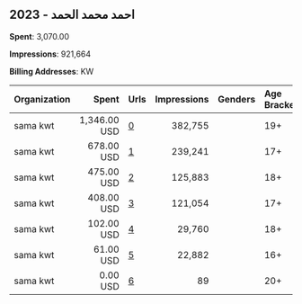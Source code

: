 ## 2023 - احمد محمد الحمد 
**Spent**: 3,070.00

**Impressions**: 921,664

**Billing Addresses**: KW

|Organization|Spent|Urls|Impressions|Genders|Age Brackets|Country Codes|
|:---|---:|:---|---:|:---|:---|:---|
|sama kwt|1,346.00 USD|[0](https://www.snap.com/political-ads/asset/e31c55bf71506d34b3d9a346446bbe8365f47e8d1eb7a6cc9612ed00e21ae483?mediaType=jpeg)|382,755||19+|kuwait|
|sama kwt|678.00 USD|[1](https://www.snap.com/political-ads/asset/657c9909e764cc404b1ffde65d88cff1597344fe96d53e9f48a06e975b90cf1d?mediaType=mp4)|239,241||17+|kuwait|
|sama kwt|475.00 USD|[2](https://www.snap.com/political-ads/asset/d6280d6480b06930d29717fd24d3737f9a9a98df28825dfb62752ab9452ea1d7?mediaType=mp4)|125,883||18+|kuwait|
|sama kwt|408.00 USD|[3](https://www.snap.com/political-ads/asset/d10024556ea3ae8699550dbd02852b096b208227b529fca590bbca0eb0b770af?mediaType=mp4)|121,054||17+|kuwait|
|sama kwt|102.00 USD|[4](https://www.snap.com/political-ads/asset/9eeac52c30263baa979d90fb17fc615ab84d8077a516d28d50d88a4682518133?mediaType=mp4)|29,760||18+|kuwait|
|sama kwt|61.00 USD|[5](https://www.snap.com/political-ads/asset/b6358a10f68ca8252cb6176436de3fcd50c5ab93afa2afbcaa90edb0f7cf1a2b?mediaType=mp4)|22,882||16+|kuwait|
|sama kwt|0.00 USD|[6](https://www.snap.com/political-ads/asset/2d3229959bbf66c384f7a18dccf5ef2a49defb2fd414d772209b77d1ae79e583?mediaType=jpeg)|89||20+|kuwait|
